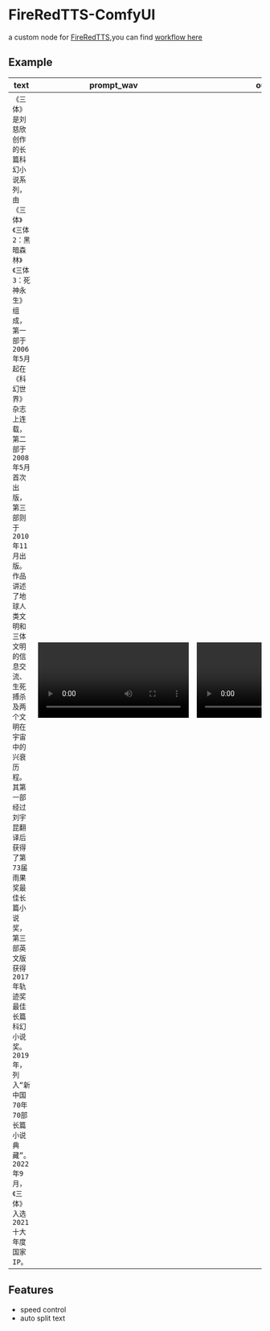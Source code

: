 # FireRedTTS-ComfyUI
a custom node for [FireRedTTS](https://github.com/FireRedTeam/FireRedTTS),you can find [workflow here](./doc/base_workflow.json)

## Example
|text|prompt_wav|out_wav|
|--|--|--|
|`《三体》是刘慈欣创作的长篇科幻小说系列，由《三体》《三体2：黑暗森林》《三体3：死神永生》组成，第一部于2006年5月起在《科幻世界》杂志上连载，第二部于2008年5月首次出版，第三部则于2010年11月出版。作品讲述了地球人类文明和三体文明的信息交流、生死搏杀及两个文明在宇宙中的兴衰历程。其第一部经过刘宇昆翻译后获得了第73届雨果奖最佳长篇小说奖，第三部英文版获得2017年轨迹奖最佳长篇科幻小说奖。2019年，列入“新中国70年70部长篇小说典藏”。2022年9月，《三体》入选2021十大年度国家IP。`|<video src="https://github.com/user-attachments/assets/9489ce1b-6896-40aa-b2fc-71f5e78194da"/> |<video src="https://github.com/user-attachments/assets/fd7322d3-4d5a-4496-b48b-ba9f4f57d51e"/>|

## Features
- speed control
- auto split text
